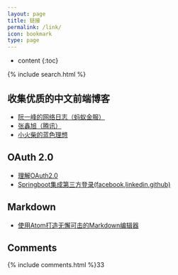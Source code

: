 ```yaml
---
layout: page
title: 链接
permalink: /link/
icon: bookmark
type: page
---
```


* content
{:toc}
<div class="searchBoxIndex">
    {% include search.html %}
</div>


## 收集优质的中文前端博客

* [阮一峰的网络日志（蚂蚁金服）](http://www.ruanyifeng.com/blog/)
* [张鑫旭（腾讯）](http://www.zhangxinxu.com/wordpress/)
* [小火柴的蓝色理想](http://www.cnblogs.com/xiaohuochai/)

## OAuth 2.0

* [理解OAuth2.0](http://www.ruanyifeng.com/blog/2014/05/oauth_2_0.html)
* [Springboot集成第三方登录(facebook,linkedin,github)](https://blog.csdn.net/iverson2010112228/article/details/53673132)

## Markdown
* [使用Atom打造无懈可击的Markdown编辑器](https://www.cnblogs.com/fanzhidongyzby/p/6637084.html)



## Comments

{% include comments.html %}33
